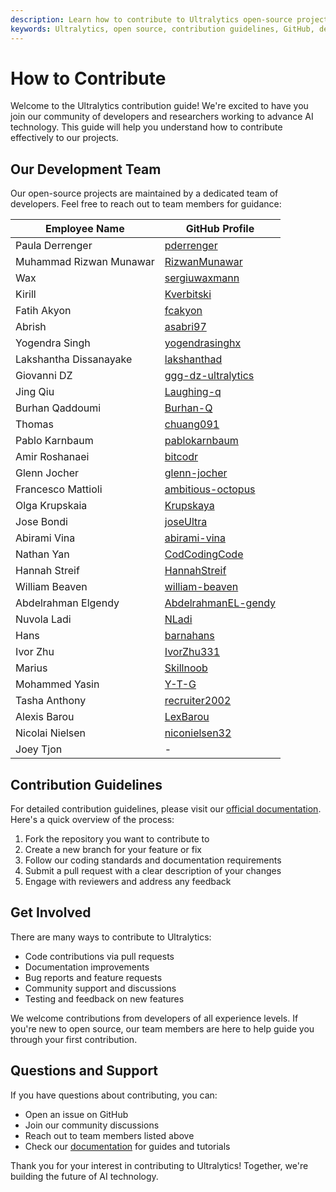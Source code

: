 ```yaml
---
description: Learn how to contribute to Ultralytics open-source projects and connect with our development team. Follow our guidelines to make meaningful contributions to our AI ecosystem.
keywords: Ultralytics, open source, contribution guidelines, GitHub, development team, AI, machine learning, collaboration
---
```


# How to Contribute

Welcome to the Ultralytics contribution guide! We're excited to have you join our community of developers and researchers working to advance AI technology. This guide will help you understand how to contribute effectively to our projects.

## Our Development Team

Our open-source projects are maintained by a dedicated team of developers. Feel free to reach out to team members for guidance:

| Employee Name           | GitHub Profile                                                |
| ----------------------- | ------------------------------------------------------------- |
| Paula Derrenger         | [pderrenger](https://github.com/pderrenger)                   |
| Muhammad Rizwan Munawar | [RizwanMunawar](https://github.com/RizwanMunawar)             |
| Wax                     | [sergiuwaxmann](https://github.com/sergiuwaxmann)             |
| Kirill                  | [Kverbitski](https://github.com/Kverbitski)                   |
| Fatih Akyon             | [fcakyon](https://github.com/fcakyon)                         |
| Abrish                  | [asabri97](https://github.com/asabri97)                       |
| Yogendra Singh          | [yogendrasinghx](https://github.com/yogendrasinghx)           |
| Lakshantha Dissanayake  | [lakshanthad](https://github.com/lakshanthad)                 |
| Giovanni DZ             | [ggg-dz-ultralytics](https://github.com/ggg-dz-ultralytics)   |
| Jing Qiu                | [Laughing-q](https://github.com/Laughing-q)                   |
| Burhan Qaddoumi         | [Burhan-Q](https://github.com/Burhan-Q)                       |
| Thomas                  | [chuang091](https://github.com/chuang091)                     |
| Pablo Karnbaum          | [pablokarnbaum](https://github.com/pablokarnbaum)             |
| Amir Roshanaei          | [bitcodr](https://github.com/bitcodr)                         |
| Glenn Jocher            | [glenn-jocher](https://github.com/glenn-jocher)               |
| Francesco Mattioli      | [ambitious-octopus](https://github.com/ambitious-octopus)     |
| Olga Krupskaia          | [Krupskaya](https://github.com/Krupskaya)                     |
| Jose Bondi              | [joseUltra](https://github.com/joseUltra)                     |
| Abirami Vina            | [abirami-vina](https://github.com/abirami-vina)               |
| Nathan Yan              | [CodCodingCode](https://github.com/CodCodingCode)             |
| Hannah Streif           | [HannahStreif](https://github.com/HannahStreif)               |
| William Beaven          | [william-beaven](https://github.com/william-beaven)           |
| Abdelrahman Elgendy     | [AbdelrahmanEL-gendy](https://github.com/AbdelrahmanEL-gendy) |
| Nuvola Ladi             | [NLadi](https://github.com/NLadi)                             |
| Hans                    | [barnahans](https://github.com/barnahans)                     |
| Ivor Zhu                | [IvorZhu331](https://github.com/IvorZhu331)                   |
| Marius                  | [Skillnoob](https://github.com/Skillnoob)                     |
| Mohammed Yasin          | [Y-T-G](https://github.com/Y-T-G)                             |
| Tasha Anthony           | [recruiter2002](https://github.com/recruiter2002)             |
| Alexis Barou            | [LexBarou](https://github.com/LexBarou)                       |
| Nicolai Nielsen         | [niconielsen32](https://github.com/niconielsen32)             |
| Joey Tjon               | -                                                             |

## Contribution Guidelines

For detailed contribution guidelines, please visit our [official documentation](https://docs.ultralytics.com/help/contribute). Here's a quick overview of the process:

1. Fork the repository you want to contribute to
2. Create a new branch for your feature or fix
3. Follow our coding standards and documentation requirements
4. Submit a pull request with a clear description of your changes
5. Engage with reviewers and address any feedback

## Get Involved

There are many ways to contribute to Ultralytics:

- Code contributions via pull requests
- Documentation improvements
- Bug reports and feature requests
- Community support and discussions
- Testing and feedback on new features

We welcome contributions from developers of all experience levels. If you're new to open source, our team members are here to help guide you through your first contribution.

## Questions and Support

If you have questions about contributing, you can:

- Open an issue on GitHub
- Join our community discussions
- Reach out to team members listed above
- Check our [documentation](https://docs.ultralytics.com) for guides and tutorials

Thank you for your interest in contributing to Ultralytics! Together, we're building the future of AI technology.
